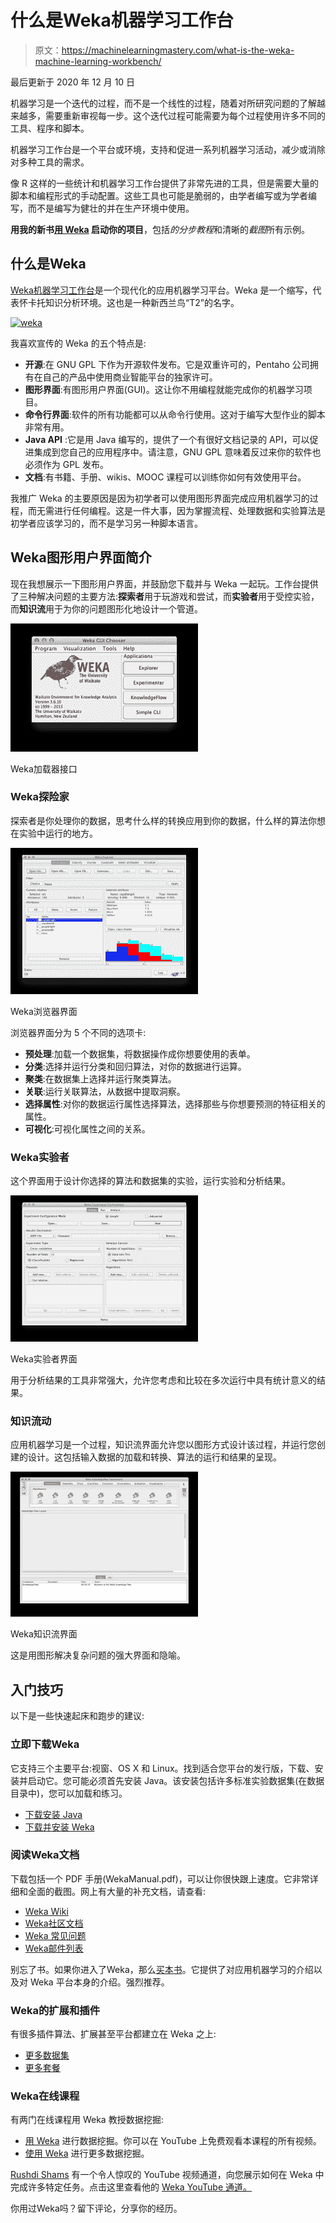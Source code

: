 # 什么是Weka机器学习工作台

> 原文：<https://machinelearningmastery.com/what-is-the-weka-machine-learning-workbench/>

最后更新于 2020 年 12 月 10 日

机器学习是一个迭代的过程，而不是一个线性的过程，随着对所研究问题的了解越来越多，需要重新审视每一步。这个迭代过程可能需要为每个过程使用许多不同的工具、程序和脚本。

机器学习工作台是一个平台或环境，支持和促进一系列机器学习活动，减少或消除对多种工具的需求。

像 R 这样的一些统计和机器学习工作台提供了非常先进的工具，但是需要大量的脚本和编程形式的手动配置。这些工具也可能是脆弱的，由学者编写或为学者编写，而不是编写为健壮的并在生产环境中使用。

**用我的新书[用 Weka](https://machinelearningmastery.com/machine-learning-mastery-weka/) 启动你的项目**，包括*的分步教程*和清晰的*截图*所有示例。

## 什么是Weka

[Weka机器学习工作台](https://waikato.github.io/weka-wiki/)是一个现代化的应用机器学习平台。Weka 是一个缩写，代表怀卡托知识分析环境。这也是一种新西兰鸟“T2”的名字。

[![weka](img/d959fe814bbb275fe4e22a0a77dfe4d8.png)](https://machinelearningmastery.com/wp-content/uploads/2014/02/weka.png)

我喜欢宣传的 Weka 的五个特点是:

*   **开源**:在 GNU GPL 下作为开源软件发布。它是双重许可的，Pentaho 公司拥有在自己的产品中使用商业智能平台的独家许可。
*   **图形界面**:有图形用户界面(GUI)。这让你不用编程就能完成你的机器学习项目。
*   **命令行界面**:软件的所有功能都可以从命令行使用。这对于编写大型作业的脚本非常有用。
*   **Java API** :它是用 Java 编写的，提供了一个有很好文档记录的 API，可以促进集成到您自己的应用程序中。请注意，GNU GPL 意味着反过来你的软件也必须作为 GPL 发布。
*   **文档**:有书籍、手册、wikis、MOOC 课程可以训练你如何有效使用平台。

我推广 Weka 的主要原因是因为初学者可以使用图形界面完成应用机器学习的过程，而无需进行任何编程。这是一件大事，因为掌握流程、处理数据和实验算法是初学者应该学习的，而不是学习另一种脚本语言。

## Weka图形用户界面简介

现在我想展示一下图形用户界面，并鼓励您下载并与 Weka 一起玩。工作台提供了三种解决问题的主要方法:**探索者**用于玩游戏和尝试，而**实验者**用于受控实验，而**知识流**用于为你的问题图形化地设计一个管道。

[![Weka Loader Interface](img/fba124929a0da99095d1a3de3149684b.png)](https://machinelearningmastery.com/wp-content/uploads/2014/02/weka-loader.png)

Weka加载器接口

### Weka探险家

探索者是你处理你的数据，思考什么样的转换应用到你的数据，什么样的算法你想在实验中运行的地方。

[![weka explorer](img/864dc1ea6a777ac55c1be13bcb543f86.png)](https://machinelearningmastery.com/wp-content/uploads/2014/02/weka-explorer.png)

Weka浏览器界面

浏览器界面分为 5 个不同的选项卡:

*   **预处理**:加载一个数据集，将数据操作成你想要使用的表单。
*   **分类**:选择并运行分类和回归算法，对你的数据进行运算。
*   **聚类**:在数据集上选择并运行聚类算法。
*   **关联**:运行关联算法，从数据中提取洞察。
*   **选择属性**:对你的数据运行属性选择算法，选择那些与你想要预测的特征相关的属性。
*   **可视化**:可视化属性之间的关系。

### Weka实验者

这个界面用于设计你选择的算法和数据集的实验，运行实验和分析结果。

[![Weka Experimenter Interface](img/b8bfd7a9a0b5f677e57ccde0e96fdd1b.png)](https://machinelearningmastery.com/wp-content/uploads/2014/02/weka-experimenter.png)

Weka实验者界面

用于分析结果的工具非常强大，允许您考虑和比较在多次运行中具有统计意义的结果。

### 知识流动

应用机器学习是一个过程，知识流界面允许您以图形方式设计该过程，并运行您创建的设计。这包括输入数据的加载和转换、算法的运行和结果的呈现。

[![Weka Knowledge Flow Interface](img/b6db538d2b1bc5d3722a65c5211e9754.png)](https://machinelearningmastery.com/wp-content/uploads/2014/02/weka-knowledge-flow.png)

Weka知识流界面

这是用图形解决复杂问题的强大界面和隐喻。

## 入门技巧

以下是一些快速起床和跑步的建议:

### 立即下载Weka

它支持三个主要平台:视窗、OS X 和 Linux。找到适合您平台的发行版，下载、安装并启动它。您可能必须首先安装 Java。该安装包括许多标准实验数据集(在数据目录中)，您可以加载和练习。

*   [下载安装 Java](https://java.com)
*   [下载并安装 Weka](https://waikato.github.io/weka-wiki/downloading_weka/)

### 阅读Weka文档

下载包括一个 PDF 手册(WekaManual.pdf)，可以让你很快跟上速度。它非常详细和全面的截图。网上有大量的补充文档，请查看:

*   [Weka Wiki](https://waikato.github.io/weka-wiki/)
*   [Weka社区文档](http://wiki.pentaho.com/display/DATAMINING/Pentaho+Data+Mining+Community+Documentation)
*   [Weka 常见问题](https://waikato.github.io/weka-wiki/faq/)
*   [Weka邮件列表](http://list.waikato.ac.nz/mailman/listinfo/wekalist)

别忘了书。如果你进入了Weka，那么[买本书](https://amzn.to/340LRLA)。它提供了对应用机器学习的介绍以及对 Weka 平台本身的介绍。强烈推荐。

### Weka的扩展和插件

有很多插件算法、扩展甚至平台都建立在 Weka 之上:

*   [更多数据集](https://sourceforge.net/projects/weka/files/datasets/)
*   [更多套餐](https://waikato.github.io/weka-wiki/packages/)

### Weka在线课程

有两门在线课程用 Weka 教授数据挖掘:

*   [用 Weka](http://weka.waikato.ac.nz/) 进行数据挖掘。你可以在 YouTube 上免费观看本课程的所有视频。
*   [使用 Weka](https://weka.waikato.ac.nz/moredataminingwithweka) 进行更多数据挖掘。

[Rushdi Shams](https://sites.google.com/site/rushdishams/) 有一个令人惊叹的 YouTube 视频通道，向您展示如何在 Weka 中完成许多特定任务。点击这里查看他的 [Weka YouTube 通道。](https://www.youtube.com/user/rushdishams/videos)

你用过Weka吗？留下评论，分享你的经历。